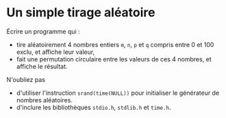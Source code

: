 # Un simple tirage aléatoire
Écrire un programme qui :
* tire aléatoirement 4 nombres entiers `m`, `n`, `p` et `q` compris entre 0 et 100 exclu, et affiche leur valeur,
* fait une permutation circulaire entre les valeurs de ces 4 nombres, et affiche le résultat.

N'oubliez pas
* d'utiliser l'instruction `srand(time(NULL))` pour initialiser le générateur de nombres aléatoires.
* d'inclure les bibliothèques `stdio.h`, `stdlib.h` et `time.h`.